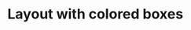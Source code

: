 # Layout with colored boxes

<!-- todo: demo here the technique of laying out the containers with bg-color first, probably also show how proceed from the state -->